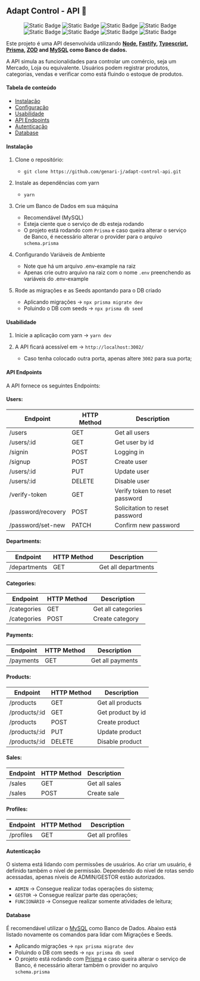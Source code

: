 ## Adapt Control - API 🚀

<div align="center">

  ![Static Badge](https://img.shields.io/badge/Node-0A9047?style=for-the-badge&logo=node.js&labelColor=black)
  ![Static Badge](https://img.shields.io/badge/fastify-000000?style=for-the-badge&logo=fastify&logoColor=white&labelColor=black)
  ![Static Badge](https://img.shields.io/badge/typescript-0B88F7?style=for-the-badge&logo=typescript&logoColor=0B88F7&labelColor=black)
  ![Static Badge](https://img.shields.io/badge/prisma-063E7C?style=for-the-badge&logo=prisma&logoColor=white&labelColor=black)
  ![Static Badge](https://img.shields.io/badge/MySQL-0B7FAA?style=for-the-badge&logo=mysql&logoColor=%23000&labelColor=orange)
  ![Static Badge](https://img.shields.io/badge/ZOD-0822A2?style=for-the-badge&logo=zod&logoColor=%23000&labelColor=1481FC)
  ![Static Badge](https://img.shields.io/badge/dotenv-D0D302?style=for-the-badge&logo=.env&logoColor=D0D302&labelColor=black)
  ![Static Badge](https://img.shields.io/badge/yarn-0B80BB?style=for-the-badge&logo=yarn&logoColor=white&labelColor=0B80BB)

</div>

Este projeto é uma API desenvolvida utilizando **[Node](https://nodejs.org/en), [Fastify](https://fastify.dev/), [Typescript](https://www.typescriptlang.org/), [Prisma](https://www.prisma.io/), [ZOD](https://zod.dev/) and [MySQL](https://www.mysql.com/) como Banco de dados.** 

A API simula as funcionalidades para controlar um comércio, seja um Mercado, Loja ou equivalente. Usuários podem registrar produtos, categorias, vendas e verificar como está fluindo o estoque de produtos.

#### Tabela de conteúdo

- [Instalação](#instalação)
- [Configuração](#configuração)
- [Usabilidade](#usabilidade)
- [API Endpoints](#api-endpoints)
- [Autenticação](#autenticação)
- [Database](#database)

#### Instalação

1. Clone o repositório:

    - `git clone https://github.com/genari-j/adapt-control-api.git`

2. Instale as dependências com yarn

    - `yarn`

3. Crie um Banco de Dados em sua máquina

    - Recomendável (MySQL)
    - Esteja ciente que o serviço de db esteja rodando
    - O projeto está rodando com `Prisma` e caso queira alterar o serviço de Banco, é necessário alterar o provider para o arquivo `schema.prisma`

4. Configurando Variáveis de Ambiente

    - Note que há um arquivo .env-example na raiz
    - Apenas crie outro arquivo na raiz com o nome `.env` preenchendo as variáveis do .env-example

5. Rode as migrações e as Seeds apontando para o DB criado

    - Aplicando migrações -> `npx prisma migrate dev`
    - Poluindo o DB com seeds -> `npx prisma db seed`

#### Usabilidade

1. Inicie a aplicação com yarn -> `yarn dev`

2. A API ficará acessível em -> `http://localhost:3002/`
    - Caso tenha colocado outra porta, apenas altere `3002` para sua porta;

#### API Endpoints
A API fornece os seguintes Endpoints:

#### Users:

| Endpoint              | HTTP Method           | Description                    |
| --------------------- | --------------------- | ------------------------------ |
| /users                | GET                   | Get all users                  |
| /users/:id            | GET                   | Get user by id                 |
| /signin               | POST                  | Logging in                     |
| /signup               | POST                  | Create user                    |
| /users/:id            | PUT                   | Update user                    |
| /users/:id            | DELETE                | Disable user                   |
| /verify-token         | GET                   | Verify token to reset password |
| /password/recovery    | POST                  | Solicitation to reset password |
| /password/set-new     | PATCH                 | Confirm new password           |

#### Departments:

| Endpoint              | HTTP Method           | Description                    |
| --------------------- | --------------------- | ------------------------------ |
| /departments          | GET                   | Get all departments            |

#### Categories:

| Endpoint              | HTTP Method           | Description                    |
| --------------------- | --------------------- | ------------------------------ |
| /categories           | GET                   | Get all categories             |
| /categories           | POST                  | Create category                |

#### Payments:

| Endpoint              | HTTP Method           | Description                    |
| --------------------- | --------------------- | ------------------------------ |
| /payments             | GET                   | Get all payments               |

#### Products:

| Endpoint              | HTTP Method           | Description                    |
| --------------------- | --------------------- | ------------------------------ |
| /products             | GET                   | Get all products               |
| /products/:id         | GET                   | Get product by id              |
| /products             | POST                  | Create product                 |
| /products/:id         | PUT                   | Update product                 |
| /products/:id         | DELETE                | Disable product                |

#### Sales:

| Endpoint              | HTTP Method           | Description                    |
| --------------------- | --------------------- | ------------------------------ |
| /sales                | GET                   | Get all sales                  |
| /sales                | POST                  | Create sale                    |

#### Profiles:

| Endpoint              | HTTP Method           | Description                    |
| --------------------- | --------------------- | ------------------------------ |
| /profiles             | GET                   | Get all profiles               |

#### Autenticação
O sistema está lidando com permissões de usuários. Ao criar um usuário, é definido também o nível de permissão. Dependendo do nível de rotas sendo acessadas, apenas níveis de ADMIN/GESTOR estão autorizados.

  - `ADMIN` -> Consegue realizar todas operações do sistema;
  - `GESTOR` -> Consegue realizar parte das operações;
  - `FUNCIONÁRIO` -> Consegue realizar somente atividades de leitura;

#### Database
É recomendável utilizar o [MySQL](https://www.mysql.com/) como Banco de Dados. Abaixo está listado novamente os comandos para lidar com Migrações e Seeds.

  - Aplicando migrações -> `npx prisma migrate dev`
  - Poluindo o DB com seeds -> `npx prisma db seed`
  - O projeto está rodando com [Prisma](https://www.prisma.io/) e caso queira alterar o serviço de Banco, é necessário alterar também o provider no arquivo `schema.prisma`